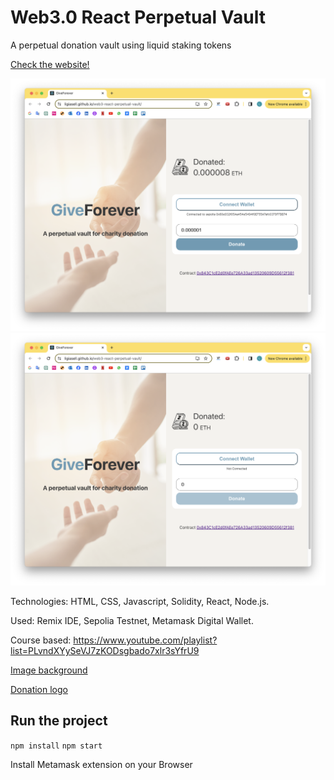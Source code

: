 # Web3.0 React Perpetual Vault

A perpetual donation vault using liquid staking tokens

[Check the website!](https://ligiasell.github.io/web3-react-perpetual-vault/)

<img width="1065" alt="web3-react-perpetual-vault" src="src/assets/page-filled.png">

<img width="1065" alt="web3-react-perpetual-vault" src="src/assets/page-empty.png">

Technologies: HTML, CSS, Javascript, Solidity, React, Node.js.


Used: Remix IDE, Sepolia Testnet, Metamask Digital Wallet.

Course based: https://www.youtube.com/playlist?list=PLvndXYySeVJ7zKODsgbado7xlr3sYfrU9


[Image background](https://br.freepik.com/fotos-gratis/maos-de-casal-estendidas-entre-si-contra-a-sala-iluminada-pelo-sol_5698762.htm#fromView=search&page=1&position=20&uuid=849ffb78-666b-4f47-b113-fadaee7a1dac)


[Donation logo](https://www.flaticon.com/free-icons/currency-market)

## Run the project

`npm install`
`npm start`

Install Metamask extension on your Browser
